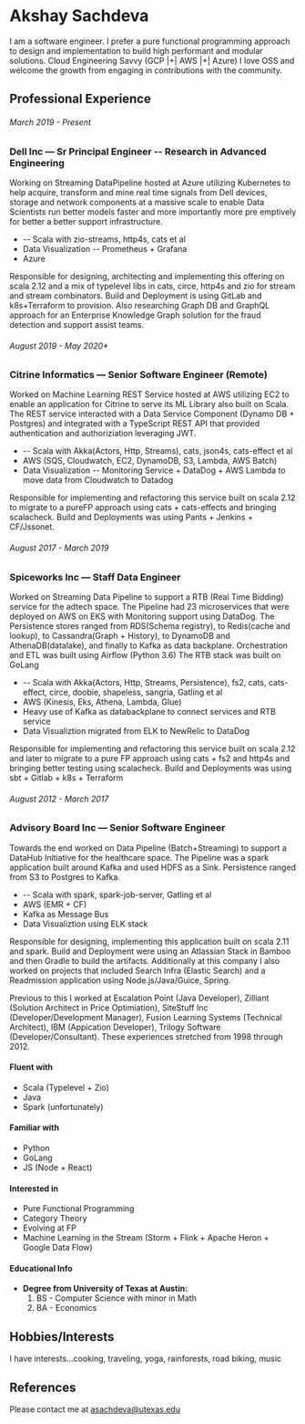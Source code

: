 # Akshay Sachdeva
I am a software engineer.
I prefer a pure functional programming approach to design and implementation to build high performant and modular
solutions.
Cloud Engineering Savvy (GCP |+| AWS |+| Azure)
I love OSS and welcome the growth from engaging in contributions with the community.


## Professional Experience
###### *March 2019 - Present*
### Dell Inc — Sr Principal Engineer -- Research in Advanced Engineering
Working on Streaming DataPipeline hosted at Azure utilizing Kubernetes to help acquire, transform and mine real time
signals from Dell devices, storage and network components at a massive scale to enable Data Scientists run better
models faster and more importantly more pre emptively for better a better support infrastructure.

* -- Scala with zio-streams, http4s, cats et al
* Data Visualization -- Prometheus + Grafana
* Azure

Responsible for designing, architecting and implementing this offering on scala 2.12 and a mix of typelevel libs in
cats, circe, http4s and zio for stream and stream combinators.  Build and Deployment is using GitLab and k8s+Terraform
to provision.  Also researching Graph DB and GraphQL approach for an Enterprise Knowledge Graph solution for the fraud
detection and support assist teams.

###### August 2019 - May 2020*
### Citrine Informatics — Senior Software Engineer (Remote)
Worked on Machine Learning REST Service hosted at AWS utilizing EC2 to enable an application for Citrine to serve its ML
Library also built on Scala.  The REST service interacted with a Data Service Component (Dynamo DB + Postgres) and integrated
with a TypeScript REST API that provided authentication and authoriziation leveraging JWT.

* -- Scala with Akka(Actors, Http, Streams), cats, json4s, cats-effect et al
* AWS (SQS, Cloudwatch, EC2, DynamoDB, S3, Lambda, AWS Batch)
* Data Visualization -- Monitoring Service + DataDog + AWS Lambda to move data from Cloudwatch to Datadog

Responsible for implementing and refactoring this service built on scala 2.12 to migrate to a pureFP approach using cats +
cats-effects and bringing scalacheck.  Build and Deployments was using Pants + Jenkins + CF/Jssonet.

###### August 2017 - March 2019
### Spiceworks Inc — Staff Data Engineer
Worked on Streaming Data Pipeline to support a RTB (Real Time Bidding) service for the adtech space.  The Pipeline had 23
microservices that were deployed on AWS on EKS with Monitoring support using DataDog.  The Persistence stores ranged
from RDS(Schema registry), to Redis(cache and lookup), to Cassandra(Graph + History), to DynamoDB and AthenaDB(datalake),
and finally to Kafka as data backplane.
Orchestration and ETL was built using Airflow (Python 3.6)
The RTB stack was built on GoLang

* -- Scala with Akka(Actors, Http, Streams, Persistence), fs2, cats, cats-effect, circe, doobie, shapeless, sangria, Gatling et al
* AWS (Kinesis, Eks, Athena, Lambda, Glue)
* Heavy use of Kafka as databackplane to connect services and RTB service
* Data Visualiztion migrated from ELK to NewRelic to DataDog

Responsible for implementing and refactoring this service built on scala 2.12 and later to migrate to a pure FP approach using cats +
fs2 and http4s and bringing better testing using scalacheck.  Build and Deployments was using sbt + Gitlab + k8s +
Terraform

###### August 2012 - March 2017
### Advisory Board Inc — Senior Software Engineer
Towards the end worked on Data Pipeline (Batch+Streaming) to support a DataHub Initiative for the healthcare space.  The Pipeline was a
spark application built around Kafka and used HDFS as a Sink. Persistence ranged from S3 to Postgres to Kafka.

* -- Scala with spark, spark-job-server, Gatling et al
* AWS (EMR + CF)
* Kafka as Message Bus
* Data Visualiztion using ELK stack

Responsible for designing, implementing this application built on scala 2.11 and spark.  Build and Deployment were using
an Atlassian Stack in Bamboo and then Gradle to build the artifacts.  Additionally at this company I also worked on
projects that included Search Infra (Elastic Search) and a Readmission application using Node.js/Java/Guice, Spring.

Previous to this I worked at Escalation Point (Java Developer), Zilliant (Solution Architect in Price Optimiation),
SiteStuff Inc (Developer/Development Manager), Fusion Learning Systems (Technical Architect), IBM (Appication
Developer), Trilogy Software (Developer/Consultant).  These experiences stretched from 1998 through 2012.

#### Fluent with
  * Scala (Typelevel + Zio)
  * Java
  * Spark (unfortunately)

#### Familiar with
  * Python
  * GoLang
  * JS (Node + React)

#### Interested in
  * Pure Functional Programming
  * Category Theory
  * Evolving at FP
  * Machine Learning in the Stream (Storm + Flink + Apache Heron + Google Data Flow)

#### Educational Info
- **Degree from University of Texas at Austin:**
  1. BS - Computer Science with minor in Math
  2. BA - Economics

## Hobbies/Interests
I have interests...cooking, traveling, yoga, rainforests, road biking, music

##   References
Please contact me at [asachdeva@utexas.edu](mailto:asachdeva@utexas.edu)
